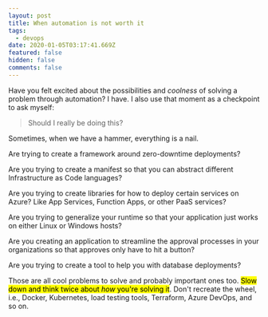 ```yaml
---
layout: post
title: When automation is not worth it
tags:
  - devops
date: 2020-01-05T03:17:41.669Z
featured: false
hidden: false
comments: false
---
```

Have you felt excited about the possibilities and *coolness* of solving a problem through automation? I have. I also use that moment as a checkpoint to ask myself:

<!--more-->

> Should I really be doing this? 

Sometimes, when we have a hammer, everything is a nail.

Are trying to create a framework around zero-downtime deployments?

Are you trying to create a manifest so that you can abstract different Infrastructure as Code languages? 

Are you trying to create libraries for how to deploy certain services on Azure? Like App Services, Function Apps, or other PaaS services?

Are you trying to generalize your runtime so that your application just works on either Linux or Windows hosts?

Are you creating an application to streamline the approval processes in your organizations so that approves only have to hit a button?

Are you trying to create a tool to help you with database deployments?

Those are all cool problems to solve and probably important ones too. <mark>Slow down and think twice about *how* you're solving it</mark>. Don't recreate the wheel, i.e., Docker, Kubernetes, load testing tools, Terraform, Azure DevOps, and so on.
